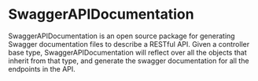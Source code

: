 SwaggerAPIDocumentation
=======================

SwaggerAPIDocumentation is an open source package for generating Swagger documentation files to describe a RESTful API.  Given a controller base type, SwaggerAPIDocumentation will reflect over all the objects that inherit from that type, and generate the swagger documentation for all the endpoints in the API.
